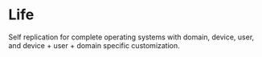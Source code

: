 # Life
Self replication for complete operating systems with domain, device, user,  and device + user + domain specific customization.
